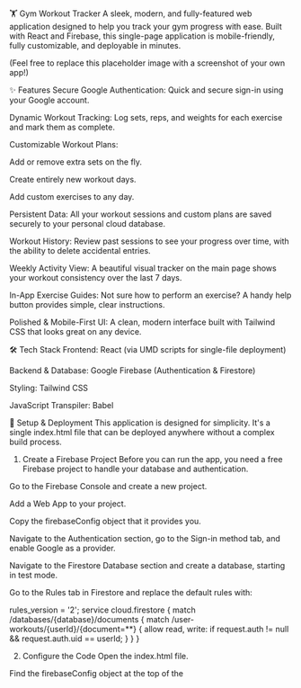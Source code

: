 🏋️ Gym Workout Tracker
A sleek, modern, and fully-featured web application designed to help you track your gym progress with ease. Built with React and Firebase, this single-page application is mobile-friendly, fully customizable, and deployable in minutes.

(Feel free to replace this placeholder image with a screenshot of your own app!)

✨ Features
Secure Google Authentication: Quick and secure sign-in using your Google account.

Dynamic Workout Tracking: Log sets, reps, and weights for each exercise and mark them as complete.

Customizable Workout Plans:

Add or remove extra sets on the fly.

Create entirely new workout days.

Add custom exercises to any day.

Persistent Data: All your workout sessions and custom plans are saved securely to your personal cloud database.

Workout History: Review past sessions to see your progress over time, with the ability to delete accidental entries.

Weekly Activity View: A beautiful visual tracker on the main page shows your workout consistency over the last 7 days.

In-App Exercise Guides: Not sure how to perform an exercise? A handy help button provides simple, clear instructions.

Polished & Mobile-First UI: A clean, modern interface built with Tailwind CSS that looks great on any device.

🛠️ Tech Stack
Frontend: React (via UMD scripts for single-file deployment)

Backend & Database: Google Firebase (Authentication & Firestore)

Styling: Tailwind CSS

JavaScript Transpiler: Babel

🚀 Setup & Deployment
This application is designed for simplicity. It's a single index.html file that can be deployed anywhere without a complex build process.

1. Create a Firebase Project
Before you can run the app, you need a free Firebase project to handle your database and authentication.

Go to the Firebase Console and create a new project.

Add a Web App to your project.

Copy the firebaseConfig object that it provides you.

Navigate to the Authentication section, go to the Sign-in method tab, and enable Google as a provider.

Navigate to the Firestore Database section and create a database, starting in test mode.

Go to the Rules tab in Firestore and replace the default rules with:

rules_version = '2';
service cloud.firestore {
  match /databases/{database}/documents {
    match /user-workouts/{userId}/{document=**} {
      allow read, write: if request.auth != null && request.auth.uid == userId;
    }
  }
}

2. Configure the Code
Open the index.html file.

Find the firebaseConfig object at the top of the <script type="text/babel"> tag.

Paste your own firebaseConfig object that you copied from your Firebase project.

3. Deploy
The easiest way to get this live is with a service like Netlify Drop or GitHub Pages.

For Netlify: Simply drag and drop your index.html file onto the Netlify Drop page.

For GitHub Pages: Push the index.html file to a public GitHub repository and enable GitHub Pages in the repository's settings.

🙏 Acknowledgements
This application was developed with the assistance of Google's Gemini, which provided the initial code, feature implementations, and debugging support.
